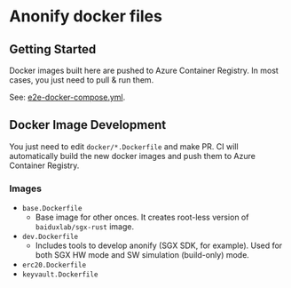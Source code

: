 # Anonify docker files

## Getting Started

Docker images built here are pushed to Azure Container Registry.
In most cases, you just need to pull & run them.

See: [e2e-docker-compose.yml](https://github.com/LayerXcom/anonify/blob/main/e2e-docker-compose.yml).

## Docker Image Development

You just need to edit `docker/*.Dockerfile` and make PR.
CI will automatically build the new docker images and push them to Azure Container Registry.

### Images

- `base.Dockerfile`
  - Base image for other onces. It creates root-less version of `baiduxlab/sgx-rust` image.
- `dev.Dockerfile`
  - Includes tools to develop anonify (SGX SDK, for example). Used for both SGX HW mode and SW simulation (build-only) mode.
- `erc20.Dockerfile`
- `keyvault.Dockerfile`
